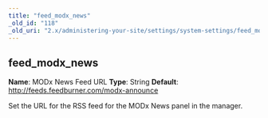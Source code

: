 ```yaml
---
title: "feed_modx_news"
_old_id: "118"
_old_uri: "2.x/administering-your-site/settings/system-settings/feed_modx_news"
---
```


## feed\_modx\_news

**Name**: MODx News Feed URL
**Type**: String
**Default**: <http://feeds.feedburner.com/modx-announce>

Set the URL for the RSS feed for the MODx News panel in the manager.
